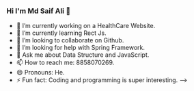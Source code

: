 ### Hi I'm Md Saif Ali 👋



- 🔭 I’m currently working on a HealthCare Website.
- 🌱 I’m currently learning Rect Js.
- 👯 I’m looking to collaborate on Github.
- 🤔 I’m looking for help with Spring Framework.
- 💬 Ask me about Data Structure and JavaScript.
- 📫 How to reach me: 8858070269.
- 😄 Pronouns: He.
- ⚡ Fun fact: Coding and programming is super interesting.
-->
